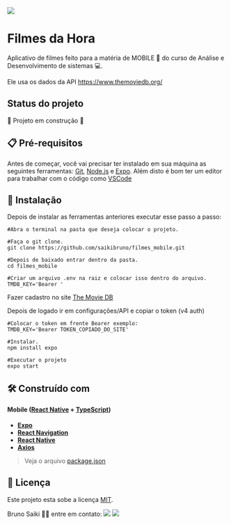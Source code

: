 <img src="http://img.shields.io/static/v1?label=STATUS&message=EM%20DESENVOLVIMENTO&color=GREEN&style=for-the-badge"/>

# Filmes da Hora

Aplicativo de filmes feito para a matéria de MOBILE 📱 do curso de Análise e Desenvolvimento de sistemas :computer:.

Ele usa os dados da API https://www.themoviedb.org/

## Status do projeto

:construction: Projeto em construção :construction:


## :clipboard: Pré-requisitos

Antes de começar, você vai precisar ter instalado em sua máquina as seguintes ferramentas:
[Git](https://git-scm.com), [Node.js](https://nodejs.org/en/) e [Expo](https://docs.expo.dev/get-started/installation/). Além disto é bom ter um editor para trabalhar com o código como [VSCode](https://code.visualstudio.com/)

## 🔧 Instalação

Depois de instalar as ferramentas anteriores executar esse passo a passo:

```
#Abra o terminal na pasta que deseja colocar o projeto.

#Faça o git clone.
git clone https://github.com/saikibruno/filmes_mobile.git

#Depois de baixado entrar dentro da pasta.
cd filmes_mobile

#Criar um arquivo .env na raiz e colocar isso dentro do arquivo.
TMDB_KEY='Bearer '
```
Fazer cadastro no site [The Movie DB](https://www.themoviedb.org/login)

Depois de logado ir em configurações/API e copiar o token (v4 auth)
```
#Colocar o token em frente Bearer exemplo:
TMDB_KEY='Bearer TOKEN_COPIADO_DO_SITE'

#Instalar.
npm install expo

#Executar o projeto
expo start
```

## 🛠️ Construído com
#### **Mobile**  ([React Native](http://www.reactnative.com/)  +  [TypeScript](https://www.typescriptlang.org/))

-   **[Expo](https://expo.io/)**
-   **[React Navigation](https://reactnavigation.org/)**
-   **[React Native](https://reactnative.dev/)**
-   **[Axios](https://github.com/axios/axios)**

> Veja o arquivo  [package.json](https://github.com/saikibruno/filmes_mobile/blob/main/package.json)



## 📝 Licença

Este projeto esta sobe a licença [MIT](./LICENSE).

Bruno Saiki 👋🏽 entre em contato:  <a href="https://www.linkedin.com/in/bruno-saiki/" target="_blank"><img src="https://img.shields.io/badge/-LinkedIn-%230077B5?style=for-the-badge&logo=linkedin&logoColor=white" target="_blank"></a>
  <a href = "mailto:saiki.bruno@gmail.com"><img src="https://img.shields.io/badge/-Gmail-%23333?style=for-the-badge&logo=gmail&logoColor=white" target="_blank"></a>

